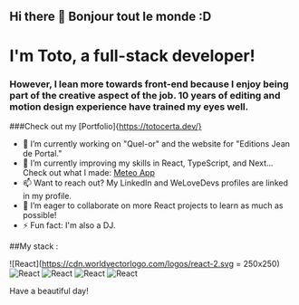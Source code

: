 ## Hi there 👋 Bonjour tout le monde :D
# I'm Toto, a full-stack developer!

### However, I lean more towards front-end because I enjoy being part of the creative aspect of the job. 10 years of editing and motion design experience have trained my eyes well.

###Check out my [Portfolio]{https://totocerta.dev/}

- 🔭 I’m currently working on "Quel-or" and the website for "Editions Jean de Portal."
- 🌱 I’m currently improving my skills in React, TypeScript, and Next... Check out what I made: [Meteo App](https://meteo-app-virid.vercel.app/)
- 📫 Want to reach out? My LinkedIn and WeLoveDevs profiles are linked in my profile.
- 👯 I’m eager to collaborate on more React projects to learn as much as possible!
- ⚡ Fun fact: I'm also a DJ.

##My stack :

![React](https://cdn.worldvectorlogo.com/logos/react-2.svg = 250x250) ![React](https://cdn.worldvectorlogo.com/logos/react-2.svg) ![React](https://cdn.worldvectorlogo.com/logos/react-2.svg) ![React](https://cdn.worldvectorlogo.com/logos/react-2.svg) ![React](https://cdn.worldvectorlogo.com/logos/react-2.svg)

Have a beautiful day!
